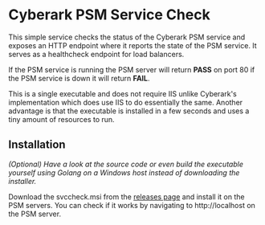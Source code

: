 # Cyberark PSM Service Check

This simple service checks the status of the Cyberark PSM service and exposes an HTTP endpoint where it reports the state of the PSM service. It serves as a healthcheck endpoint for load balancers.

If the PSM service is running the PSM server will return **PASS** on port 80 if the PSM service is down it will return **FAIL**.

This is a single executable and does not require IIS unlike Cyberark's implementation which does use IIS to do essentially the same. Another advantage is that the executable is installed in a few seconds and uses a tiny amount of resources to run.

## Installation

*(Optional) Have a look at the source code or even build the executable yourself using Golang on a Windows host instead of downloading the installer.*

Download the svccheck.msi from the [releases page](https://github.com/theneedyguy/cyberark-psm-check/releases) and install it on the PSM servers. You can check if it works by navigating to http://localhost on the PSM server. 